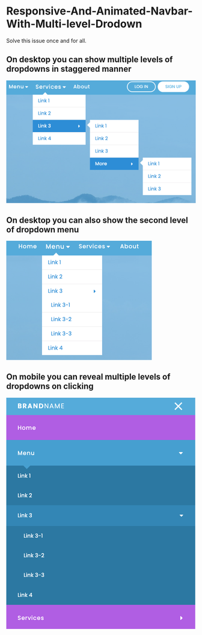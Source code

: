 
# Responsive-And-Animated-Navbar-With-Multi-level-Drodown

Solve this issue once and for all.

## On desktop you can show multiple levels of dropdowns in staggered manner

![second level dropdown displayed](assets/three-levels-dropdowns.png)

## On desktop you can also show the second level of dropdown menu

![second level dropdown displayed](assets/show-dropdown.png)

## On mobile you can reveal multiple levels of dropdowns on clicking

![second level dropdown displayed](assets/multi-level-dropdowns-in-mobile.png)
